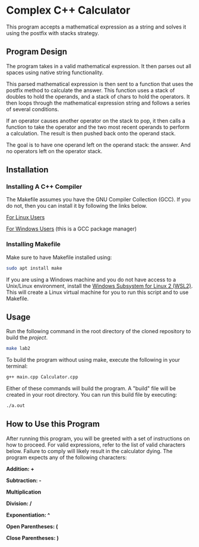 # Complex C++ Calculator

This program accepts a mathematical expression as a string and solves it using the postfix with stacks strategy.

## Program Design
The program takes in a valid mathematical expression. It then parses out all spaces using native string functionality.

This parsed mathematical expression is then sent to a function that uses the postfix method to calculate the answer.
This function uses a stack of doubles to hold the operands, and a stack of chars to hold the operators.
It then loops through the mathematical expression string and follows a series of several conditions.

If an operator causes another operator on the stack to pop, it then calls a function to take the operator and the two most 
recent operands to perform a calculation. The result is then pushed back onto the operand stack.

The goal is to have one operand left on the operand stack: the answer. And no operators left on the operator stack.

## Installation

### Installing A C++ Compiler
The Makefile assumes you have the GNU Compiler Collection (GCC). If you do not, then you can install it by following the links below.

[For Linux Users](https://linuxize.com/post/how-to-install-gcc-compiler-on-ubuntu-18-04/)

[For Windows Users](https://sourceforge.net/projects/mingw/) (this is a GCC package manager)

### Installing Makefile
Make sure to have Makefile installed using:

```bash
sudo apt install make
```
If you are using a Windows machine and you do not have access to a Unix/Linux environment, install the [Windows Subsystem for Linux 2 (WSL2)](https://docs.microsoft.com/en-us/windows/wsl/install). This will create a Linux virtual machine for you to run this script and to use Makefile.

## Usage

Run the following command in the root directory of the cloned repository to build the *project*.

```bash
make lab2
```

To build the program without using make, execute the following in your terminal:

```bash
g++ main.cpp Calculator.cpp 
```

Either of these commands will build the program. 
A "build" file will be created in your root directory.
You can run this build file by executing:

```bash
./a.out
```

## How to Use this Program

After running this program, you will be greeted with a set of instructions on how to proceed.
For valid expressions, refer to the list of valid characters below. Failure to comply will likely result in the calculator dying.
The program expects any of the following characters:

**Addition: +**

**Subtraction: -**

**Multiplication**

**Division: /**

**Exponentiation: ^**

**Open Parentheses: (**

**Close Parentheses: )**
